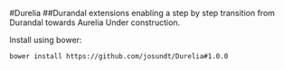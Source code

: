 #Durelia
##Durandal extensions enabling a step by step transition from Durandal towards Aurelia
Under construction.

Install using bower:
```bash
bower install https://github.com/josundt/Durelia#1.0.0

```